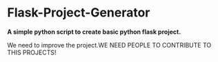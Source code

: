 # Flask-Project-Generator

<b>A simple python script to create basic python flask project.</b>

We need to improve the project.WE NEED PEOPLE TO CONTRIBUTE TO THIS PROJECTS!

